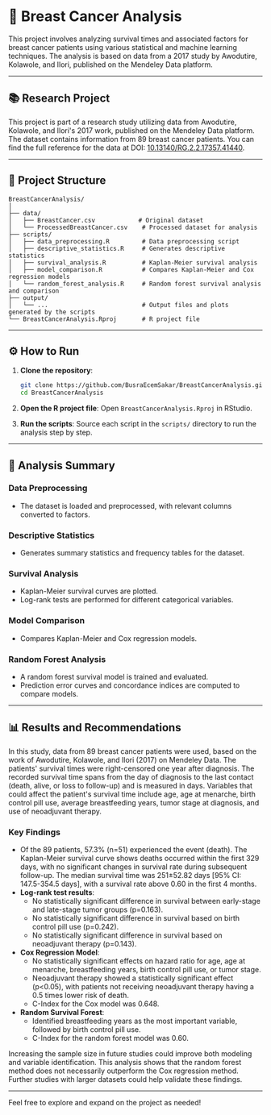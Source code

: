
# 🧬 Breast Cancer Analysis

This project involves analyzing survival times and associated factors for breast cancer patients using various statistical and machine learning techniques. The analysis is based on data from a 2017 study by Awodutire, Kolawole, and Ilori, published on the Mendeley Data platform.

---

## 📚 Research Project

This project is part of a research study utilizing data from Awodutire, Kolawole, and Ilori's 2017 work, published on the Mendeley Data platform. The dataset contains information from 89 breast cancer patients. You can find the full reference for the data at DOI: [10.13140/RG.2.2.17357.41440](https://doi.org/10.13140/RG.2.2.17357.41440).

---

## 📂 Project Structure

```plaintext
BreastCancerAnalysis/
│
├── data/
│   ├── BreastCancer.csv            # Original dataset
│   └── ProcessedBreastCancer.csv    # Processed dataset for analysis
├── scripts/
│   ├── data_preprocessing.R         # Data preprocessing script
│   ├── descriptive_statistics.R     # Generates descriptive statistics
│   ├── survival_analysis.R          # Kaplan-Meier survival analysis
│   ├── model_comparison.R           # Compares Kaplan-Meier and Cox regression models
│   └── random_forest_analysis.R     # Random forest survival analysis and comparison
├── output/
│   └── ...                          # Output files and plots generated by the scripts
└── BreastCancerAnalysis.Rproj       # R project file
```

---

## ⚙️ How to Run

1. **Clone the repository**:
   ```bash
   git clone https://github.com/BusraEcemSakar/BreastCancerAnalysis.git
   cd BreastCancerAnalysis
   ```

2. **Open the R project file**:
   Open `BreastCancerAnalysis.Rproj` in RStudio.

3. **Run the scripts**:
   Source each script in the `scripts/` directory to run the analysis step by step.

---

## 📝 Analysis Summary

### Data Preprocessing
- The dataset is loaded and preprocessed, with relevant columns converted to factors.

### Descriptive Statistics
- Generates summary statistics and frequency tables for the dataset.

### Survival Analysis
- Kaplan-Meier survival curves are plotted.
- Log-rank tests are performed for different categorical variables.

### Model Comparison
- Compares Kaplan-Meier and Cox regression models.

### Random Forest Analysis
- A random forest survival model is trained and evaluated.
- Prediction error curves and concordance indices are computed to compare models.

---

## 📊 Results and Recommendations

In this study, data from 89 breast cancer patients were used, based on the work of Awodutire, Kolawole, and Ilori (2017) on Mendeley Data. The patients' survival times were right-censored one year after diagnosis. The recorded survival time spans from the day of diagnosis to the last contact (death, alive, or loss to follow-up) and is measured in days. Variables that could affect the patient's survival time include age, age at menarche, birth control pill use, average breastfeeding years, tumor stage at diagnosis, and use of neoadjuvant therapy.

### Key Findings
- Of the 89 patients, 57.3% (n=51) experienced the event (death). The Kaplan-Meier survival curve shows deaths occurred within the first 329 days, with no significant changes in survival rate during subsequent follow-up. The median survival time was 251±52.82 days [95% CI: 147.5-354.5 days], with a survival rate above 0.60 in the first 4 months.
- **Log-rank test results**:
  - No statistically significant difference in survival between early-stage and late-stage tumor groups (p=0.163).
  - No statistically significant difference in survival based on birth control pill use (p=0.242).
  - No statistically significant difference in survival based on neoadjuvant therapy (p=0.143).
- **Cox Regression Model**:
  - No statistically significant effects on hazard ratio for age, age at menarche, breastfeeding years, birth control pill use, or tumor stage.
  - Neoadjuvant therapy showed a statistically significant effect (p<0.05), with patients not receiving neoadjuvant therapy having a 0.5 times lower risk of death.
  - C-Index for the Cox model was 0.648.
- **Random Survival Forest**:
  - Identified breastfeeding years as the most important variable, followed by birth control pill use.
  - C-Index for the random forest model was 0.60.

Increasing the sample size in future studies could improve both modeling and variable identification. This analysis shows that the random forest method does not necessarily outperform the Cox regression method. Further studies with larger datasets could help validate these findings.

--- 

Feel free to explore and expand on the project as needed!
